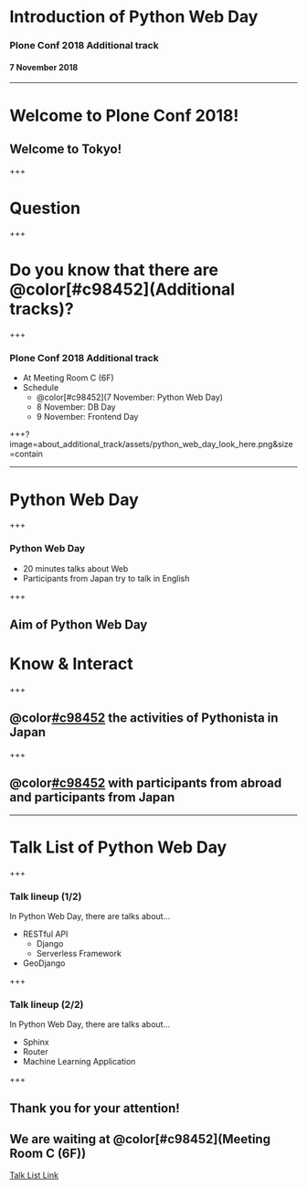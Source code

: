 # Introduction of Python Web Day
### Plone Conf 2018 Additional track
#### 7 November 2018

---

# Welcome to Plone Conf 2018!
## Welcome to Tokyo!

+++

# Question

+++

# Do you know that there are @color[#c98452](Additional tracks)?

+++

### Plone Conf 2018 Additional track

- At Meeting Room C (6F)
- Schedule
  - @color[#c98452](7 November: Python Web Day)
  - 8 November: DB Day
  - 9 November: Frontend Day

+++?image=about_additional_track/assets/python_web_day_look_here.png&size=contain

---

# Python Web Day

+++

### Python Web Day

- 20 minutes talks about Web
- Participants from Japan try to talk in English

+++

## Aim of Python Web Day

# Know & Interact

+++

## @color[#c98452](Know) the activities of Pythonista in Japan

+++

## @color[#c98452](Interact) with participants from abroad and participants from Japan

---

# Talk List of Python Web Day

+++

### Talk lineup (1/2)

In Python Web Day, there are talks about...

- RESTful API
  - Django
  - Serverless Framework
- GeoDjango

+++

### Talk lineup (2/2)

In Python Web Day, there are talks about...

- Sphinx
- Router
- Machine Learning Application

+++

## Thank you for your attention!
## We are waiting at @color[#c98452](Meeting Room C (6F))
[Talk List Link](https://docs.google.com/spreadsheets/d/e/2PACX-1vTFKayI7BnpYsNnBvbwr38CA-9D_jZwlOFE_716k6MGDoRTRbB5kTVg8HSKlw22hPX1_F1qH8_y6eE5/pubhtml)
